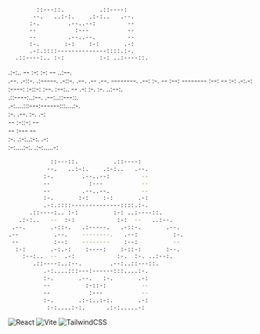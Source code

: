 




            ::---::.          .::----:            
           --.   ..:-:.    .:-:..   .--.          
          :-.        .--..--:         --          
          --           :---           --          
          --         .--..--.         --          
          :-.       :-:    :-:       .-:          
          .-:.::::--------------::::.:-.          
      .::----:.. :-:          :-: ..:----::.      
   .:-:..   --  :-:            :-:  --   ..:--.   
 .--.       .-::-.   .:-----.   .-::-.       .--. 
.--          .--.    --------.   .--:          :-.
 --          :--:    --------    :--:          -- 
  :-:       .-:.-:    :----:    :-::-:       :--. 
    :--:..  --  .-:            :-.  :-. ..:--:.   
       .::----:..:--.        .--:..::---::.       
          .-:....:::---:------:::....:-.          
          :-.       .--.   :-.       .-:          
          --          :-::-:          --          
          --           :---           --          
          :-.       .:-:..:-:.       .-:          
           :-:....:-:.      .:-:.....-:           





```bash
            ::---::.          .::----:            
           --.   ..:-:.    .:-:..   .--.          
          :-.        .--..--:         --          
          --           :---           --          
          --         .--..--.         --          
          :-.       :-:    :-:       .-:          
          .-:.::::--------------::::.:-.          
      .::----:.. :-:          :-: ..:----::.      
   .:-:..   --  :-:            :-:  --   ..:--.   
 .--.       .-::-.   .:-----.   .-::-.       .--. 
.--          .--.    --------.   .--:          :-.
 --          :--:    --------    :--:          -- 
  :-:       .-:.-:    :----:    :-::-:       :--. 
    :--:..  --  .-:            :-.  :-. ..:--:.   
       .::----:..:--.        .--:..::---::.       
          .-:....:::---:------:::....:-.          
          :-.       .--.   :-.       .-:          
          --          :-::-:          --          
          --           :---           --          
          :-.       .:-:..:-:.       .-:          
           :-:....:-:.      .:-:.....-:           

```

![React](https://img.shields.io/badge/react-%2320232a.svg?style=for-the-badge&logo=react&logoColor=%2361DAFB)  ![Vite](https://img.shields.io/badge/vite-%23646CFF.svg?style=for-the-badge&logo=vite&logoColor=white) ![TailwindCSS](https://img.shields.io/badge/tailwindcss-%2338B2AC.svg?style=for-the-badge&logo=tailwind-css&logoColor=white)



















